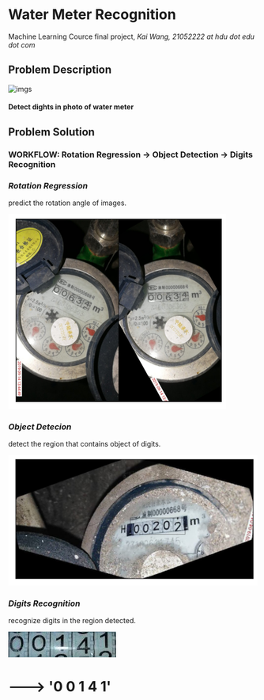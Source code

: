 # Water Meter Recognition
Machine Learning Cource final project,
*Kai Wang, 21052222 at hdu dot edu dot com*

## Problem Description
![imgs](https://img-blog.csdnimg.cn/img_convert/41dd954fc5155ba6acc2562927a5aa64.png)
#### Detect dights in photo of water meter
## Problem Solution
### WORKFLOW:  Rotation Regression -> Object Detection -> Digits Recognition
### *Rotation Regression*
predict the rotation angle of images.

![rota_reg](https://github.com/iaoqian/water_meter_recognition/blob/main/IMGS/rota_reg.png)

### *Object Detecion*
detect the region that contains object of digits.

![object_detect](https://github.com/iaoqian/water_meter_recognition/blob/main/IMGS/detect.png)

### *Digits Recognition*
recognize digits in the region detected.

![region_seged](https://github.com/iaoqian/water_meter_recognition/blob/main/IMGS/train_seg_1.jpg)
# ---> '0 0 1 4 1' #

